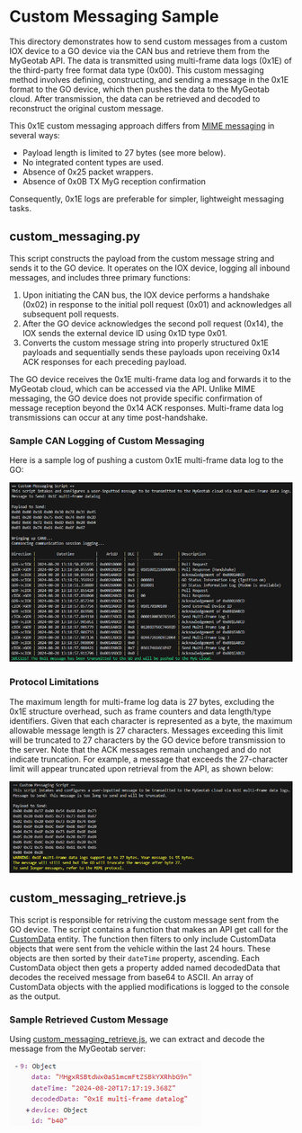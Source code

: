 # Custom Messaging Sample
This directory demonstrates how to send custom messages from a custom IOX device to a GO device via the CAN bus and retrieve them from the MyGeotab API. The data is transmitted using multi-frame data logs (0x1E) of the third-party free format data type (0x00). This custom messaging method involves defining, constructing, and sending a message in the 0x1E format to the GO device, which then pushes the data to the MyGeotab cloud. After transmission, the data can be retrieved and decoded to reconstruct the original custom message.

This 0x1E custom messaging approach differs from [MIME messaging](../MIME_outbound) in several ways:
- Payload length is limited to 27 bytes (see more below).
- No integrated content types are used.
- Absence of 0x25 packet wrappers.
- Absence of 0x0B TX MyG reception confirmation

Consequently, 0x1E logs are preferable for simpler, lightweight messaging tasks.

## custom_messaging.py
This script constructs the payload from the custom message string and sends it to the GO device. It operates on the IOX device, logging all inbound messages, and includes three primary functions:
1. Upon initiating the CAN bus, the IOX device performs a handshake (0x02) in response to the initial poll request (0x01) and acknowledges all subsequent poll requests.
2. After the GO device acknowledges the second poll request (0x14), the IOX sends the external device ID using 0x1D type 0x01.
3. Converts the custom message string into properly structured 0x1E payloads and sequentially sends these payloads upon receiving 0x14 ACK responses for each preceding payload.

The GO device receives the 0x1E multi-frame data log and forwards it to the MyGeotab cloud, which can be accessed via the API. Unlike MIME messaging, the GO device does not provide specific confirmation of message reception beyond the 0x14 ACK responses. Multi-frame data log transmissions can occur at any time post-handshake.

### Sample CAN Logging of Custom Messaging
Here is a sample log of pushing a custom 0x1E multi-frame data log to the GO:

![Custom Messaging CAN Logs](../images/custom_messaging.png)

### Protocol Limitations
The maximum length for multi-frame log data is 27 bytes, excluding the 0x1E structure overhead, such as frame counters and data length/type identifiers. Given that each character is represented as a byte, the maximum allowable message length is 27 characters. Messages exceeding this limit will be truncated to 27 characters by the GO device before transmission to the server. Note that the ACK messages remain unchanged and do not indicate truncation. For example, a message that exceeds the 27-character limit will appear truncated upon retrieval from the API, as shown below:

![Custom Messaging Warning](../images/custom_message_warning.png)

## custom_messaging_retrieve.js
This script is responsible for retriving the custom message sent from the GO device. The script contains a function that makes an API get call for the [CustomData](https://developers.geotab.com/myGeotab/apiReference/objects/CustomData) entity. The function then filters to only include CustomData objects that were sent from the vehicle within the last 24 hours. These objects are then sorted by their `dateTime` property, ascending. Each CustomData object then gets a property added named decodedData that decodes the received message from base64 to ASCII. An array of CustomData objects with the applied modifications is logged to the console as the output.

### Sample Retrieved Custom Message
Using [custom_messaging_retrieve.js](custom_messaging_retrieve.js), we can extract and decode the message from the MyGeotab server:

![MyGeotab cloud interface, confirming reception of the message](../images/custom_message_reception.png)
